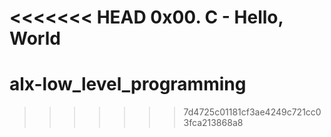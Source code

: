 <<<<<<< HEAD
0x00. C - Hello, World
=======
# alx-low_level_programming
>>>>>>> 7d4725c01181cf3ae4249c721cc03fca213868a8

